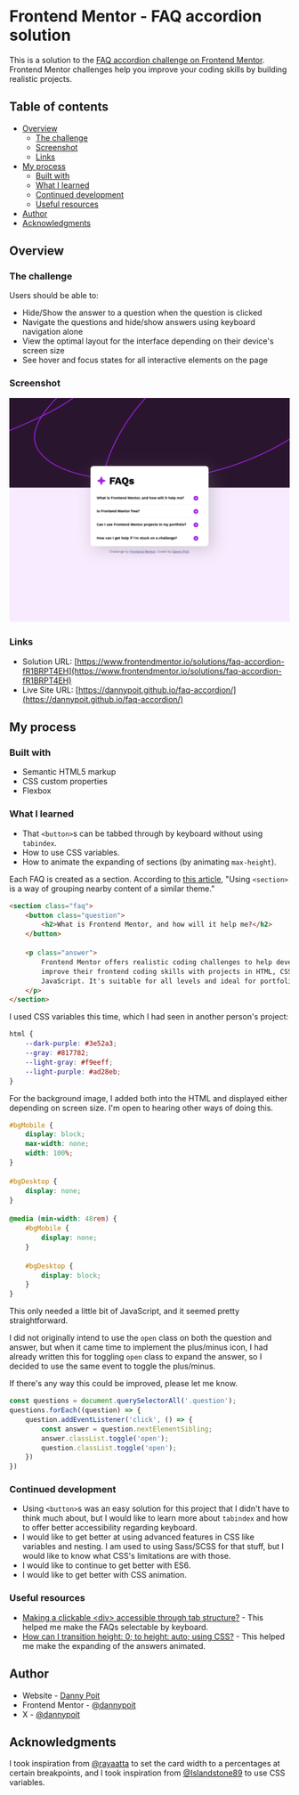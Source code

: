 # Frontend Mentor - FAQ accordion solution

This is a solution to the [FAQ accordion challenge on Frontend Mentor](https://www.frontendmentor.io/challenges/faq-accordion-wyfFdeBwBz). Frontend Mentor challenges help you improve your coding skills by building realistic projects.

## Table of contents

- [Overview](#overview)
  - [The challenge](#the-challenge)
  - [Screenshot](#screenshot)
  - [Links](#links)
- [My process](#my-process)
  - [Built with](#built-with)
  - [What I learned](#what-i-learned)
  - [Continued development](#continued-development)
  - [Useful resources](#useful-resources)
- [Author](#author)
- [Acknowledgments](#acknowledgments)

## Overview

### The challenge

Users should be able to:

- Hide/Show the answer to a question when the question is clicked
- Navigate the questions and hide/show answers using keyboard navigation alone
- View the optimal layout for the interface depending on their device's screen size
- See hover and focus states for all interactive elements on the page

### Screenshot

![](./design/screenshot.png)

### Links

- Solution URL: [https://www.frontendmentor.io/solutions/faq-accordion-fR1BRPT4EH](https://www.frontendmentor.io/solutions/faq-accordion-fR1BRPT4EH)
- Live Site URL: [https://dannypoit.github.io/faq-accordion/](https://dannypoit.github.io/faq-accordion/)

## My process

### Built with

- Semantic HTML5 markup
- CSS custom properties
- Flexbox

### What I learned

- That `<button>`s can be tabbed through by keyboard without using `tabindex`.
- How to use CSS variables.
- How to animate the expanding of sections (by animating `max-height`).

Each FAQ is created as a section. According to [this article](https://www.semrush.com/blog/semantic-html5-guide/), "Using `<section>` is a way of grouping nearby content of a similar theme."

```html
<section class="faq">
    <button class="question">
        <h2>What is Frontend Mentor, and how will it help me?</h2>
    </button>

    <p class="answer">
        Frontend Mentor offers realistic coding challenges to help developers
        improve their frontend coding skills with projects in HTML, CSS, and
        JavaScript. It's suitable for all levels and ideal for portfolio building.
    </p>
</section>
```

I used CSS variables this time, which I had seen in another person's project:

```css
html {
    --dark-purple: #3e52a3;
    --gray: #817782;
    --light-gray: #f9eeff;
    --light-purple: #ad28eb;
}
```

For the background image, I added both into the HTML and displayed either depending on screen size. I'm open to hearing other ways of doing this.

```css
#bgMobile {
    display: block;
    max-width: none;
    width: 100%;
}

#bgDesktop {
    display: none;
}

@media (min-width: 48rem) {
    #bgMobile {
        display: none;
    }

    #bgDesktop {
        display: block;
    }
}
```

This only needed a little bit of JavaScript, and it seemed pretty straightforward.

I did not originally intend to use the `open` class on both the question and answer, but when it came time to implement the plus/minus icon, I had already written this for toggling `open` class to expand the answer, so I decided to use the same event to toggle the plus/minus.

If there's any way this could be improved, please let me know.

```js
const questions = document.querySelectorAll('.question');
questions.forEach((question) => {
    question.addEventListener('click', () => {
        const answer = question.nextElementSibling;
        answer.classList.toggle('open');
        question.classList.toggle('open');
    })
})
```

### Continued development

- Using `<button>`s was an easy solution for this project that I didn't have to think much about, but I would like to learn more about `tabindex` and how to offer better accessibility regarding keyboard.
- I would like to get better at using advanced features in CSS like variables and nesting. I am used to using Sass/SCSS for that stuff, but I would like to know what CSS's limitations are with those.
- I would like to continue to get better with ES6.
- I would like to get better with CSS animation.

### Useful resources

- [Making a clickable \<div> accessible through tab structure?](https://stackoverflow.com/questions/32659099/making-a-clickable-div-accessible-through-tab-structure) - This helped me make the FAQs selectable by keyboard.
- [How can I transition height: 0; to height: auto; using CSS?](https://stackoverflow.com/questions/3508605/how-can-i-transition-height-0-to-height-auto-using-css) - This helped me make the expanding of the answers animated.

## Author

- Website - [Danny Poit](https://github.com/dannypoit)
- Frontend Mentor - [@dannypoit](https://www.frontendmentor.io/profile/dannypoit)
- X - [@dannypoit](https://twitter.com/DannyPoit)

## Acknowledgments

I took inspiration from [@rayaatta](https://www.frontendmentor.io/profile/rayaatta) to set the card width to a percentages at certain breakpoints, and I took inspiration from [@Islandstone89](https://www.frontendmentor.io/profile/Islandstone89) to use CSS variables.
